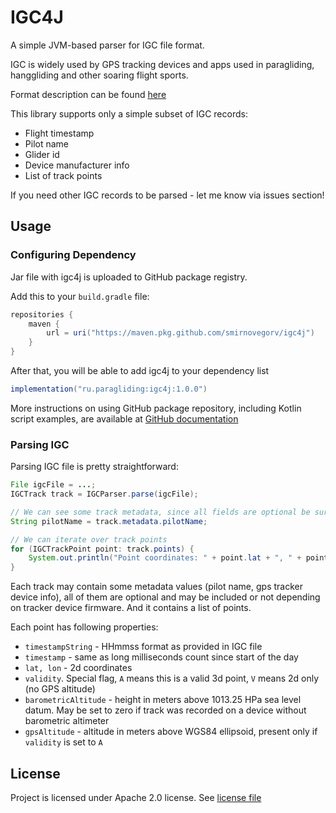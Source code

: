 # IGC4J

A simple JVM-based parser for IGC file format.

IGC is widely used by GPS tracking devices and apps used in paragliding, hanggliding and other soaring flight sports.

Format description can be found [here](https://xp-soaring.github.io/igc_file_format/igc_format_2008.html)

This library supports only a simple subset of IGC records:
* Flight timestamp
* Pilot name
* Glider id
* Device manufacturer info
* List of track points

If you need other IGC records to be parsed - let me know via issues section!

## Usage

### Configuring Dependency

Jar file with igc4j is uploaded to GitHub package registry.

Add this to your `build.gradle` file:

```groovy
repositories {
    maven {
        url = uri("https://maven.pkg.github.com/smirnovegorv/igc4j")
    }
}
```

After that, you will be able to add igc4j to your dependency list

```groovy
implementation("ru.paragliding:igc4j:1.0.0")
```

More instructions on using GitHub package repository, including Kotlin script examples, are available
at [GitHub documentation](https://docs.github.com/en/packages/working-with-a-github-packages-registry/working-with-the-gradle-registry)

### Parsing IGC

Parsing IGC file is pretty straightforward:

```java
File igcFile = ...;
IGCTrack track = IGCParser.parse(igcFile);

// We can see some track metadata, since all fields are optional be sure to check for NULLs
String pilotName = track.metadata.pilotName;

// We can iterate over track points
for (IGCTrackPoint point: track.points) {
    System.out.println("Point coordinates: " + point.lat + ", " + point.lon + ", " + point.gpsAltitude);    
}
```

Each track may contain some metadata values (pilot name, gps tracker device info), all of them are optional
and may be included or not depending on tracker device firmware. And it contains a list of points.

Each point has following properties:

* `timestampString` - HHmmss format as provided in IGC file
* `timestamp` - same as long milliseconds count since start of the day
* `lat, lon` - 2d coordinates
* `validity`. Special flag, `A` means this is a valid 3d point, `V` means 2d only (no GPS altitude)
* `barometricAltitude` - height in meters above 1013.25 HPa sea level datum. May be set to zero if track was recorded on a device without barometric altimeter
* `gpsAltitude` - altitude in meters above WGS84 ellipsoid, present only if `validity` is set to `A` 

## License

Project is licensed under Apache 2.0 license. See [license file](/LICENSE)
